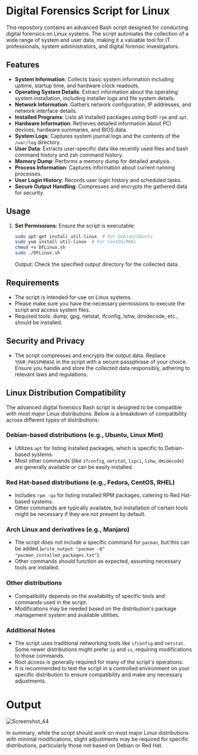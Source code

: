 # Digital Forensics Script for Linux

This repository contains an advanced Bash script designed for conducting digital forensics on Linux systems. The script automates the collection of a wide range of system and user data, making it a valuable tool for IT professionals, system administrators, and digital forensic investigators.

## Features

- **System Information**: Collects basic system information including uptime, startup time, and hardware clock readouts.
- **Operating System Details**: Extract information about the operating system installation, including installer logs and file system details.
- **Network Information**: Gathers network configuration, IP addresses, and network interface details.
- **Installed Programs**: Lists all installed packages using both `rpm` and `apt`.
- **Hardware Information**: Retrieves detailed information about PCI devices, hardware summaries, and BIOS data.
- **System Logs**: Captures system journal logs and the contents of the `/var/log` directory.
- **User Data**: Extracts user-specific data like recently used files and bash command history and zsh command history.
- **Memory Dump**: Performs a memory dump for detailed analysis.
- **Process Information**: Captures information about current running processes.
- **User Login History**: Records user login history and scheduled tasks.
- **Secure Output Handling**: Compresses and encrypts the gathered data for security.

## Usage

1. **Set Permissions**: Ensure the script is executable:
   ```bash
   sudo apt-get install util-linux  # For Debian/Ubuntu
   sudo yum install util-linux  # For CentOS/RHEL
   chmod +x DFLinux.sh
   sudo ./DFLinux.sh
   ```
   Output: Check the specified output directory for the collected data.

## Requirements
- The script is intended for use on Linux systems.
- Please make sure you have the necessary permissions to execute the script and access system files.
- Required tools: dump, gpg, netstat, ifconfig, lshw, dmidecode, etc., should be installed.

## Security and Privacy
- The script compresses and encrypts the output data. Replace `YOUR_PASSPHRASE` in the script with a secure passphrase of your choice. Ensure you handle and store the collected data responsibly, adhering to relevant laws and regulations.

## Linux Distribution Compatibility

The advanced digital forensics Bash script is designed to be compatible with most major Linux distributions. Below is a breakdown of compatibility across different types of distributions:

### Debian-based distributions (e.g., Ubuntu, Linux Mint)
- Utilizes `apt` for listing installed packages, which is specific to Debian-based systems.
- Most other commands (like `ifconfig`, `netstat`, `lspci`, `lshw`, `dmidecode`) are generally available or can be easily installed.

### Red Hat-based distributions (e.g., Fedora, CentOS, RHEL)
- Includes `rpm -qa` for listing installed RPM packages, catering to Red Hat-based systems.
- Other commands are typically available, but installation of certain tools might be necessary if they are not present by default.

### Arch Linux and derivatives (e.g., Manjaro)
- The script does not include a specific command for `pacman`, but this can be added (`write_output "pacman -Q" "pacman_installed_packages.txt"`).
- Other commands should function as expected, assuming necessary tools are installed.

### Other distributions
- Compatibility depends on the availability of specific tools and commands used in the script.
- Modifications may be needed based on the distribution's package management system and available utilities.

### Additional Notes
- The script uses traditional networking tools like `ifconfig` and `netstat`. Some newer distributions might prefer `ip` and `ss`, requiring modifications to those commands.
- Root access is generally required for many of the script's operations.
- It is recommended to test the script in a controlled environment on your specific distribution to ensure compatibility and make any necessary adjustments.

# Output 

![Screenshot_44](https://github.com/vm32/Digital-Forensics-Script-for-Linux/assets/21219411/1cec4fec-f57f-4cc4-9a0f-bb2a98e5d807)

In summary, while the script should work on most major Linux distributions with minimal modifications, slight adjustments may be required for specific distributions, particularly those not based on Debian or Red Hat.
